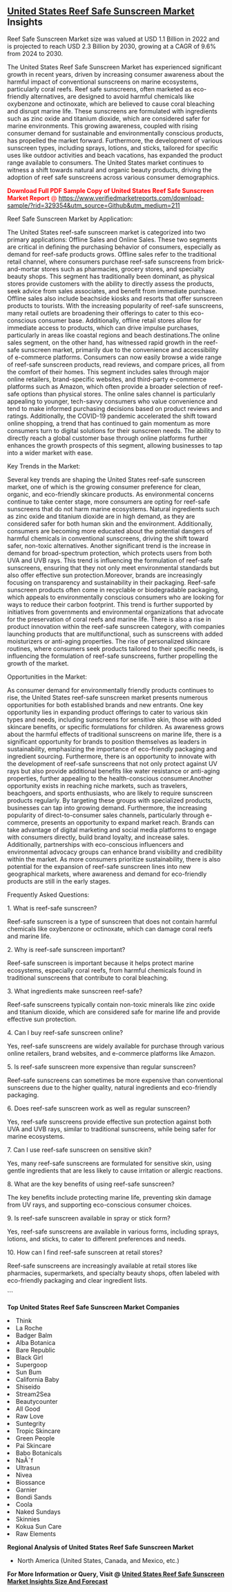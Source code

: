 <h2><a href="https://www.verifiedmarketreports.com/download-sample/?rid=329354&amp;utm_source=Github&amp;utm_medium=211" target="_blank">United States Reef Safe Sunscreen Market</a> Insights</h2><p>Reef Safe Sunscreen Market size was valued at USD 1.1 Billion in 2022 and is projected to reach USD 2.3 Billion by 2030, growing at a CAGR of 9.6% from 2024 to 2030.</p><p><p>The United States Reef Safe Sunscreen Market has experienced significant growth in recent years, driven by increasing consumer awareness about the harmful impact of conventional sunscreens on marine ecosystems, particularly coral reefs. Reef safe sunscreens, often marketed as eco-friendly alternatives, are designed to avoid harmful chemicals like oxybenzone and octinoxate, which are believed to cause coral bleaching and disrupt marine life. These sunscreens are formulated with ingredients such as zinc oxide and titanium dioxide, which are considered safer for marine environments. This growing awareness, coupled with rising consumer demand for sustainable and environmentally conscious products, has propelled the market forward. Furthermore, the development of various sunscreen types, including sprays, lotions, and sticks, tailored for specific uses like outdoor activities and beach vacations, has expanded the product range available to consumers. The United States market continues to witness a shift towards natural and organic beauty products, driving the adoption of reef safe sunscreens across various consumer demographics.<p><span class=""><span style="color: #ff0000;"><strong>Download Full PDF Sample Copy of United States Reef Safe Sunscreen Market Report</strong> @ </span><a href="https://www.verifiedmarketreports.com/download-sample/?rid=329354&amp;utm_source=Github&amp;utm_medium=211" target="_blank">https://www.verifiedmarketreports.com/download-sample/?rid=329354&amp;utm_source=Github&amp;utm_medium=211</a></span></p></p><p>Reef Safe Sunscreen Market by Application:</p><p>The United States reef-safe sunscreen market is categorized into two primary applications: Offline Sales and Online Sales. These two segments are critical in defining the purchasing behavior of consumers, especially as demand for reef-safe products grows. Offline sales refer to the traditional retail channel, where consumers purchase reef-safe sunscreens from brick-and-mortar stores such as pharmacies, grocery stores, and specialty beauty shops. This segment has traditionally been dominant, as physical stores provide customers with the ability to directly assess the products, seek advice from sales associates, and benefit from immediate purchase. Offline sales also include beachside kiosks and resorts that offer sunscreen products to tourists. With the increasing popularity of reef-safe sunscreens, many retail outlets are broadening their offerings to cater to this eco-conscious consumer base. Additionally, offline retail stores allow for immediate access to products, which can drive impulse purchases, particularly in areas like coastal regions and beach destinations.The online sales segment, on the other hand, has witnessed rapid growth in the reef-safe sunscreen market, primarily due to the convenience and accessibility of e-commerce platforms. Consumers can now easily browse a wide range of reef-safe sunscreen products, read reviews, and compare prices, all from the comfort of their homes. This segment includes sales through major online retailers, brand-specific websites, and third-party e-commerce platforms such as Amazon, which often provide a broader selection of reef-safe options than physical stores. The online sales channel is particularly appealing to younger, tech-savvy consumers who value convenience and tend to make informed purchasing decisions based on product reviews and ratings. Additionally, the COVID-19 pandemic accelerated the shift toward online shopping, a trend that has continued to gain momentum as more consumers turn to digital solutions for their sunscreen needs. The ability to directly reach a global customer base through online platforms further enhances the growth prospects of this segment, allowing businesses to tap into a wider market with ease.<p>Key Trends in the Market:</p><p>Several key trends are shaping the United States reef-safe sunscreen market, one of which is the growing consumer preference for clean, organic, and eco-friendly skincare products. As environmental concerns continue to take center stage, more consumers are opting for reef-safe sunscreens that do not harm marine ecosystems. Natural ingredients such as zinc oxide and titanium dioxide are in high demand, as they are considered safer for both human skin and the environment. Additionally, consumers are becoming more educated about the potential dangers of harmful chemicals in conventional sunscreens, driving the shift toward safer, non-toxic alternatives. Another significant trend is the increase in demand for broad-spectrum protection, which protects users from both UVA and UVB rays. This trend is influencing the formulation of reef-safe sunscreens, ensuring that they not only meet environmental standards but also offer effective sun protection.Moreover, brands are increasingly focusing on transparency and sustainability in their packaging. Reef-safe sunscreen products often come in recyclable or biodegradable packaging, which appeals to environmentally conscious consumers who are looking for ways to reduce their carbon footprint. This trend is further supported by initiatives from governments and environmental organizations that advocate for the preservation of coral reefs and marine life. There is also a rise in product innovation within the reef-safe sunscreen category, with companies launching products that are multifunctional, such as sunscreens with added moisturizers or anti-aging properties. The rise of personalized skincare routines, where consumers seek products tailored to their specific needs, is influencing the formulation of reef-safe sunscreens, further propelling the growth of the market.<p>Opportunities in the Market:</p><p>As consumer demand for environmentally friendly products continues to rise, the United States reef-safe sunscreen market presents numerous opportunities for both established brands and new entrants. One key opportunity lies in expanding product offerings to cater to various skin types and needs, including sunscreens for sensitive skin, those with added skincare benefits, or specific formulations for children. As awareness grows about the harmful effects of traditional sunscreens on marine life, there is a significant opportunity for brands to position themselves as leaders in sustainability, emphasizing the importance of eco-friendly packaging and ingredient sourcing. Furthermore, there is an opportunity to innovate with the development of reef-safe sunscreens that not only protect against UV rays but also provide additional benefits like water resistance or anti-aging properties, further appealing to the health-conscious consumer.Another opportunity exists in reaching niche markets, such as travelers, beachgoers, and sports enthusiasts, who are likely to require sunscreen products regularly. By targeting these groups with specialized products, businesses can tap into growing demand. Furthermore, the increasing popularity of direct-to-consumer sales channels, particularly through e-commerce, presents an opportunity to expand market reach. Brands can take advantage of digital marketing and social media platforms to engage with consumers directly, build brand loyalty, and increase sales. Additionally, partnerships with eco-conscious influencers and environmental advocacy groups can enhance brand visibility and credibility within the market. As more consumers prioritize sustainability, there is also potential for the expansion of reef-safe sunscreen lines into new geographical markets, where awareness and demand for eco-friendly products are still in the early stages.<p>Frequently Asked Questions:</p><p>1. What is reef-safe sunscreen?</p><p>Reef-safe sunscreen is a type of sunscreen that does not contain harmful chemicals like oxybenzone or octinoxate, which can damage coral reefs and marine life.</p><p>2. Why is reef-safe sunscreen important?</p><p>Reef-safe sunscreen is important because it helps protect marine ecosystems, especially coral reefs, from harmful chemicals found in traditional sunscreens that contribute to coral bleaching.</p><p>3. What ingredients make sunscreen reef-safe?</p><p>Reef-safe sunscreens typically contain non-toxic minerals like zinc oxide and titanium dioxide, which are considered safe for marine life and provide effective sun protection.</p><p>4. Can I buy reef-safe sunscreen online?</p><p>Yes, reef-safe sunscreens are widely available for purchase through various online retailers, brand websites, and e-commerce platforms like Amazon.</p><p>5. Is reef-safe sunscreen more expensive than regular sunscreen?</p><p>Reef-safe sunscreens can sometimes be more expensive than conventional sunscreens due to the higher quality, natural ingredients and eco-friendly packaging.</p><p>6. Does reef-safe sunscreen work as well as regular sunscreen?</p><p>Yes, reef-safe sunscreens provide effective sun protection against both UVA and UVB rays, similar to traditional sunscreens, while being safer for marine ecosystems.</p><p>7. Can I use reef-safe sunscreen on sensitive skin?</p><p>Yes, many reef-safe sunscreens are formulated for sensitive skin, using gentle ingredients that are less likely to cause irritation or allergic reactions.</p><p>8. What are the key benefits of using reef-safe sunscreen?</p><p>The key benefits include protecting marine life, preventing skin damage from UV rays, and supporting eco-conscious consumer choices.</p><p>9. Is reef-safe sunscreen available in spray or stick form?</p><p>Yes, reef-safe sunscreens are available in various forms, including sprays, lotions, and sticks, to cater to different preferences and needs.</p><p>10. How can I find reef-safe sunscreen at retail stores?</p><p>Reef-safe sunscreens are increasingly available at retail stores like pharmacies, supermarkets, and specialty beauty shops, often labeled with eco-friendly packaging and clear ingredient lists.</p>```</p><p><strong>Top United States Reef Safe Sunscreen Market Companies</strong></p><div data-test-id=""><p><li>Think</li><li> La Roche</li><li> Badger Balm</li><li> Alba Botanica</li><li> Bare Republic</li><li> Black Girl</li><li> Supergoop</li><li> Sun Bum</li><li> California Baby</li><li> Shiseido</li><li> Stream2Sea</li><li> Beautycounter</li><li> All Good</li><li> Raw Love</li><li> Suntegrity</li><li> Tropic Skincare</li><li> Green People</li><li> Pai Skincare</li><li> Babo Botanicals</li><li> NaÃ¯f</li><li> Ultrasun</li><li> Nivea</li><li> Biossance</li><li> Garnier</li><li> Bondi Sands</li><li> Coola</li><li> Naked Sundays</li><li> Skinnies</li><li> Kokua Sun Care</li><li> Raw Elements</li></p><div><strong>Regional Analysis of&nbsp;United States Reef Safe Sunscreen Market</strong></div><ul><li dir="ltr"><p dir="ltr">North America&nbsp;(United States, Canada, and Mexico, etc.)</p></li></ul><p><strong>For More Information or Query, Visit @&nbsp;</strong><strong><a href="https://www.verifiedmarketreports.com/product/reef-safe-sunscreen-market/?utm_source=Github&amp;utm_medium=211" target="_blank">United States Reef Safe Sunscreen Market Insights Size And Forecast</a></strong></p></div>
